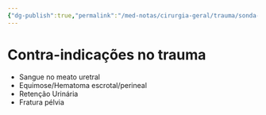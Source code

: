 ```yaml
---
{"dg-publish":true,"permalink":"/med-notas/cirurgia-geral/trauma/sonda-vesical-de-demora/"}
---
```


# Contra-indicações no trauma

- Sangue no meato uretral
- Equimose/Hematoma escrotal/perineal
- Retenção Urinária
- Fratura pélvia